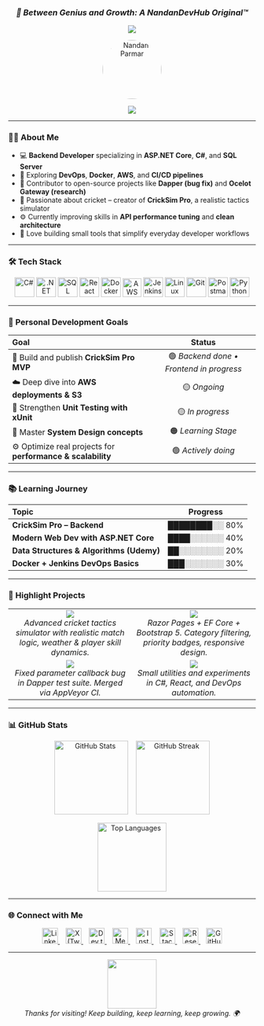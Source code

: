 <h3 align="center">
  <b><i>🚀 Between Genius and Growth: A NandanDevHub Original™</i></b>
</h3>

<p align="center">
  <img src="https://komarev.com/ghpvc/?username=nandandevhub&label=Profile+Views&color=2CA5E0&style=for-the-badge" />
</p>

<p align="center">
  <a href="https://github.com/nandandevhub">
    <img src="https://avatars.githubusercontent.com/u/97554182?v=4" alt="Nandan Parmar" width="120" style="border-radius:50%;" />
  </a>
</p>

<p align="center">
  <a href="https://github.com/DenverCoder1/readme-typing-svg">
    <img src="https://readme-typing-svg.herokuapp.com?font=Fira+Code&size=24&duration=4000&pause=1000&color=00C2CB&center=true&vCenter=true&width=650&lines=Hi,+I'm+Nandan+Parmar;Backend+Developer+.NET+Core+%7C+C%23+%7C+SQL+Server;Exploring+DevOps+and+Cloud;Building+CrickSim+Pro+%26+Open+Source+Tools" />
  </a>
</p>

---

### 👨‍💻 About Me

- 💻 **Backend Developer** specializing in **ASP.NET Core**, **C#**, and **SQL Server**
- 🧠 Exploring **DevOps**, **Docker**, **AWS**, and **CI/CD pipelines**
- 🚀 Contributor to open-source projects like **Dapper (bug fix)** and **Ocelot Gateway (research)**
- 🏏 Passionate about cricket – creator of **CrickSim Pro**, a realistic tactics simulator
- ⚙️ Currently improving skills in **API performance tuning** and **clean architecture**
- 🧩 Love building small tools that simplify everyday developer workflows

---

### 🛠️ Tech Stack

<p align="center">
  <img src="https://cdn.jsdelivr.net/gh/devicons/devicon/icons/csharp/csharp-original.svg" height="40" alt="C#" />
  <img src="https://cdn.jsdelivr.net/gh/devicons/devicon/icons/dotnetcore/dotnetcore-original.svg" height="40" alt=".NET Core" />
  <img src="https://cdn.jsdelivr.net/gh/devicons/devicon/icons/microsoftsqlserver/microsoftsqlserver-plain.svg" height="40" alt="SQL Server" />
  <img src="https://cdn.jsdelivr.net/gh/devicons/devicon/icons/react/react-original.svg" height="40" alt="React" />
  <img src="https://cdn.jsdelivr.net/gh/devicons/devicon/icons/docker/docker-original.svg" height="40" alt="Docker" />
  <img src="https://upload.wikimedia.org/wikipedia/commons/9/93/Amazon_Web_Services_Logo.svg" height="38" alt="AWS" />
  <img src="https://cdn.jsdelivr.net/gh/devicons/devicon/icons/jenkins/jenkins-original.svg" height="40" alt="Jenkins" />
  <img src="https://cdn.jsdelivr.net/gh/devicons/devicon/icons/linux/linux-original.svg" height="40" alt="Linux" />
  <img src="https://cdn.jsdelivr.net/gh/devicons/devicon/icons/git/git-original.svg" height="40" alt="Git" />
  <img src="https://cdn.jsdelivr.net/gh/devicons/devicon/icons/postman/postman-original.svg" height="40" alt="Postman" />
  <img src="https://cdn.jsdelivr.net/gh/devicons/devicon/icons/python/python-original.svg" height="40" alt="Python" />
</p>


---

### 🎯 Personal Development Goals

| Goal | Status |
| :-- | :--: |
| 🚀 Build and publish **CrickSim Pro MVP** | 🟢 *Backend done • Frontend in progress* |
| ☁️ Deep dive into **AWS deployments & S3** | 🟡 *Ongoing* |
| 🧪 Strengthen **Unit Testing with xUnit** | 🟡 *In progress* |
| 🧠 Master **System Design concepts** | 🟠 *Learning Stage* |
| ⚙️ Optimize real projects for **performance & scalability** | 🟢 *Actively doing* |

---

### 📚 Learning Journey

| Topic | Progress |
| :-- | :--: |
| **CrickSim Pro – Backend** | ████████░░ 80% |
| **Modern Web Dev with ASP.NET Core** | ████░░░░░░ 40% |
| **Data Structures & Algorithms (Udemy)** | ██░░░░░░░░ 20% |
| **Docker + Jenkins DevOps Basics** | ███░░░░░░░ 30% |

---

### 💼 Highlight Projects

<table>
  <tr>
    <td align="center" width="50%">
      <a href="https://github.com/nandandevhub/CrickSim-Pro">
        <img src="https://img.shields.io/badge/🏏%20CrickSim%20Pro-In%20Progress-2CA5E0?style=for-the-badge&logo=github&logoColor=white" />
      </a>
      <br/>
      <i>Advanced cricket tactics simulator with realistic match logic, weather & player skill dynamics.</i>
    </td>
    <td align="center" width="50%">
      <a href="https://github.com/nandandevhub/TodoApp-RazorPages">
        <img src="https://img.shields.io/badge/✅%20ToDo%20Web%20App-.NET%20Core%20MVC-20C997?style=for-the-badge&logo=github&logoColor=white" />
      </a>
      <br/>
      <i>Razor Pages + EF Core + Bootstrap 5. Category filtering, priority badges, responsive design.</i>
    </td>
  </tr>
  <tr>
    <td align="center" width="50%">
      <a href="https://github.com/DapperLib/Dapper/pull">
        <img src="https://img.shields.io/badge/⚡%20Dapper%20PR-Contribution-2088FF?style=for-the-badge&logo=github&logoColor=white" />
      </a>
      <br/>
      <i>Fixed parameter callback bug in Dapper test suite. Merged via AppVeyor CI.</i>
    </td>
    <td align="center" width="50%">
      <a href="https://github.com/nandandevhub">
        <img src="https://img.shields.io/badge/🧩%20Open%20Source%20Mini%20Tools-Ongoing-8E44AD?style=for-the-badge&logo=github&logoColor=white" />
      </a>
      <br/>
      <i>Small utilities and experiments in C#, React, and DevOps automation.</i>
    </td>
  </tr>
</table>

---

### 📊 GitHub Stats

<p align="center">
  <img src="https://github-readme-stats.vercel.app/api?username=nandandevhub&show_icons=true&theme=tokyonight&include_all_commits=true&hide_border=true" height="150" alt="GitHub Stats" />
  &nbsp;&nbsp;
  <img src="https://github-readme-streak-stats.herokuapp.com/?user=nandandevhub&theme=tokyonight&hide_border=true" height="150" alt="GitHub Streak" />
</p>

<p align="center">
  <img src="https://github-readme-stats.vercel.app/api/top-langs/?username=nandandevhub&layout=compact&theme=tokyonight&hide_border=true" height="140" alt="Top Languages" />
</p>

---

### 🌐 Connect with Me

<p align="center">
  <a href="https://linkedin.com/in/nandan-parmar" target="_blank">
    <img src="https://cdn.jsdelivr.net/gh/devicons/devicon/icons/linkedin/linkedin-original.svg" height="32" alt="LinkedIn" />
  </a>
  &nbsp;&nbsp;
  <a href="https://x.com/NandanParmar" target="_blank">
    <img src="https://cdn.simpleicons.org/x/ffffff" height="32" alt="X (Twitter)" />
  </a>
  &nbsp;&nbsp;
  <a href="https://dev.to/nandan-parmar" target="_blank">
    <img src="https://cdn.simpleicons.org/devdotto/ffffff" height="32" alt="Dev.to" />
  </a>
  &nbsp;&nbsp;
  <a href="https://medium.com/@nandan-parmar" target="_blank">
    <img src="https://cdn.simpleicons.org/medium/FFFFFF" height="32" alt="Medium" />
  </a>
  &nbsp;&nbsp;
  <a href="https://instagram.com/imagesbynandan" target="_blank">
    <img src="https://cdn.simpleicons.org/instagram/E4405F" height="32" alt="Instagram" />
  </a>
  &nbsp;&nbsp;
  <a href="https://stackoverflow.com/users/20049095/nandan-parmar" target="_blank">
    <img src="https://cdn.jsdelivr.net/gh/devicons/devicon/icons/stackoverflow/stackoverflow-original.svg" height="32" alt="Stack Overflow" />
  </a>
  &nbsp;&nbsp;
  <a href="https://www.researchgate.net/profile/Nandan-Parmar-2" target="_blank">
    <img src="https://cdn.simpleicons.org/researchgate/00CCBB" height="32" alt="ResearchGate" />
  </a>
  &nbsp;&nbsp;
  <a href="https://github.com/sponsors/NandanDevHub" target="_blank">
    <img src="https://cdn.simpleicons.org/githubsponsors/EA4AAA" height="32" alt="GitHub Sponsors" />
  </a>
</p>

---

<p align="center">
  <img src="https://media.giphy.com/media/f3iwJFOVOwuy7K6FFw/giphy.gif" width="100" /><br/>
  <i>Thanks for visiting! Keep building, keep learning, keep growing. 🌍</i>
</p>
